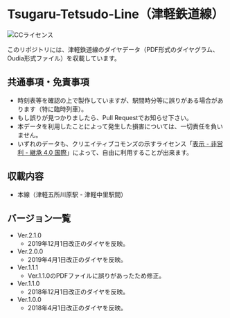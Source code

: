 # Tsugaru-Tetsudo-Line（津軽鉄道線）
![CCライセンス](https://i.creativecommons.org/l/by-nc-sa/4.0/88x31.png)

このリポジトリには、津軽鉄道線のダイヤデータ（PDF形式のダイヤグラム、Oudia形式ファイル）を収載しています。

## 共通事項・免責事項
- 時刻表等を確認の上で製作していますが、駅間時分等に誤りがある場合があります（特に臨時列車）。
- もし誤りが見つかりましたら、Pull Requestでお知らせ下さい。
- 本データを利用したことによって発生した損害については、一切責任を負いません。
- いずれのデータも、クリエイティブコモンズの示すライセンス「[表示 - 非営利 - 継承 4.0 国際](https://creativecommons.org/licenses/by-nc-sa/4.0/deed.ja)」によって、自由に利用することが出来ます。

## 収載内容
- 本線（津軽五所川原駅 - 津軽中里駅間）

## バージョン一覧
- Ver.2.1.0
  - 2019年12月1日改正のダイヤを反映。
- Ver.2.0.0
  - 2019年4月1日改正のダイヤを反映。
- Ver.1.1.1
  - Ver.1.1.0のPDFファイルに誤りがあったため修正。
- Ver.1.1.0
  - 2018年12月1日改正のダイヤを反映。
- Ver.1.0.0
  - 2018年4月1日改正のダイヤを反映。
